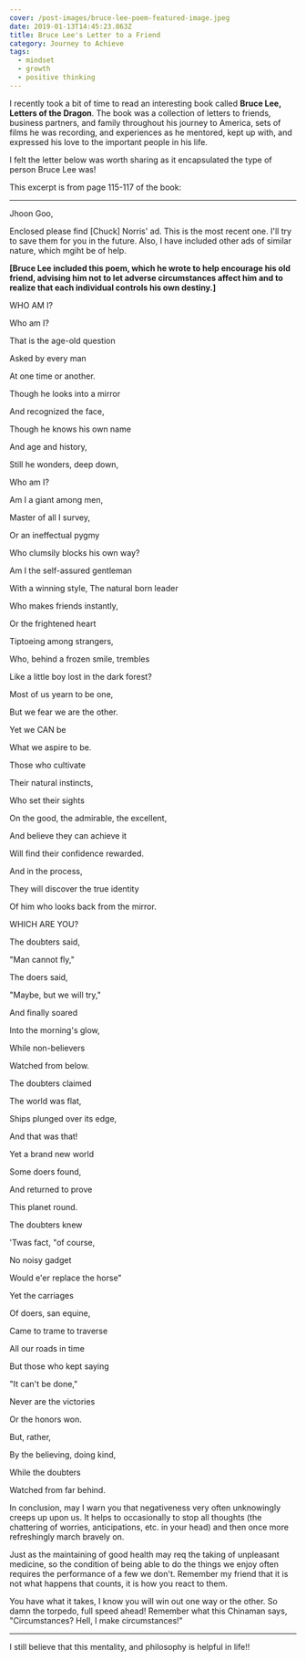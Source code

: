 ```yaml
---
cover: /post-images/bruce-lee-poem-featured-image.jpeg
date: 2019-01-13T14:45:23.863Z
title: Bruce Lee's Letter to a Friend
category: Journey to Achieve
tags:
  - mindset
  - growth
  - positive thinking
---
```

I recently took a bit of time to read an interesting book called **Bruce Lee, Letters of the Dragon**. The book was a collection of letters to friends, business partners, and family throughout his journey to America, sets of films he was recording, and experiences as he mentored, kept up with, and expressed his love to the important people in his life.

I felt the letter below was worth sharing as it encapsulated the type of person Bruce Lee was!

This excerpt is from page 115-117 of the book:

---

Jhoon Goo,

Enclosed please find \[Chuck] Norris' ad. This is the most recent one. I'll try to save them for you in the future. Also, I have included other ads of similar nature, which mgiht be of help.

**\[Bruce Lee included this poem, which he wrote to help encourage his old friend, advising him not to let adverse circumstances affect him and to realize that each individual controls his own destiny.]**

WHO AM I?

Who am I?

That is the age-old question

Asked by every man

At one time or another.

Though he looks into a mirror

And recognized the face,

Though he knows his own name

And age and history,

Still he wonders, deep down,

Who am I?

Am I a giant among men,

Master of all I survey,

Or an ineffectual pygmy

Who clumsily blocks his own way?

Am I the self-assured gentleman

With a winning style, The natural born leader 

Who makes friends instantly,

Or the frightened heart

Tiptoeing among strangers,

Who, behind a frozen smile, trembles

Like a little boy lost in the dark forest?

Most of us yearn to be one,

But we fear we are the other.

Yet we CAN be

What we aspire to be.

Those who cultivate

Their natural instincts,

Who set their sights

On the good, the admirable, the excellent,

And believe they can achieve it

Will find their confidence rewarded.

And in the process,

They will discover the true identity

Of him who looks back from the mirror.

WHICH ARE YOU?

The doubters said,

"Man cannot fly,"

The doers said,

"Maybe, but we will try,"

And finally soared

Into the morning's glow,

While non-believers

Watched from below.

The doubters claimed

The world was flat,

Ships plunged over its edge,

And that was that!

Yet a brand new world

Some doers found,

And returned to prove

This planet round.

The doubters knew

'Twas fact, "of course,

No noisy gadget

Would e'er replace the horse"

Yet the carriages

Of doers, san equine,

Came to trame to traverse

All our roads in time

But those who kept saying

"It can't be done,"

Never are the victories

Or the honors won.

But, rather,

By the believing, doing kind,

While the doubters

Watched from far behind.

In conclusion, may I warn you that negativeness very often unknowingly creeps up upon us. It helps to occasionally to stop all thoughts (the chattering of worries, anticipations, etc. in your head) and then once more refreshingly march bravely on.

Just as the maintaining of good health may req the taking of unpleasant medicine, so the condition of being able to do the things we enjoy often requires the performance of a few we don't. Remember my friend that it is not what happens that counts, it is how you react to them.

You have what it takes, I know you will win out one way or the other. So damn the torpedo, full speed ahead! Remember what this Chinaman says, "Circumstances? Hell, I make circumstances!"

---
I still believe that this mentality, and philosophy is helpful in life!!

